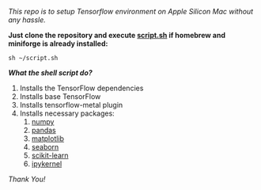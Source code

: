 *This repo is to setup Tensorflow environment on Apple Silicon Mac without any hassle.*

**Just clone the repository and execute [script.sh](https://github.com/ameyb22/tensorflow-apple-silicon/blob/main/script.sh) if homebrew and miniforge is already installed:**

    sh ~/script.sh



***What the shell script do?***

1. Installs the TensorFlow dependencies
2. Installs base TensorFlow
3. Installs tensorflow-metal plugin
4. Installs necessary packages:
    1. [numpy](https://numpy.org/)
    2. [pandas](https://pandas.pydata.org/) 
    3. [matplotlib](https://matplotlib.org/) 
    4. [seaborn](https://seaborn.pydata.org/) 
    5. [scikit-learn](https://scikit-learn.org/stable/)
    6. [ipykernel](https://pypi.org/project/ipykernel/)

*Thank You!*
